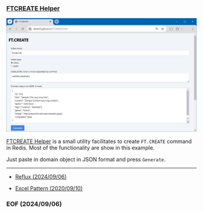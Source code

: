 ### [FTCREATE Helper](https://albert0i.github.io/src/FTCREATE.html)

![alt FTCREATE Helper](img/FTCREATE-Helper.JPG)

[FTCREATE Helper](https://albert0i.github.io/src/FTCREATE.html) is a small utility facilitates to create `FT.CREATE` command in Redis. Most of the functionality are show in this example. 

Just paste in domain object in JSON format and press `Generate`. 

---

- [Reflux (2024/09/06)](https://github.com/Albert0i/albert0i.github.io/blob/main/reflux.md)

- [Excel Pattern (2020/09/10)](https://albert0i.github.io/ExcelPattern.html)


### EOF (2024/09/06)

